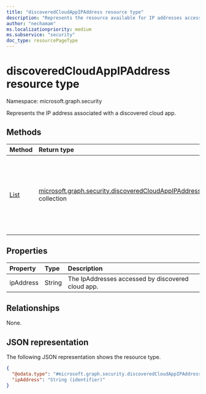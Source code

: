 ```yaml
---
title: "discoveredCloudAppIPAddress resource type"
description: "Represents the resource available for IP addresses accessing a discovered cloud app."
author: "nechamam"
ms.localizationpriority: medium
ms.subservice: "security"
doc_type: resourcePageType
---
```


# discoveredCloudAppIPAddress resource type

Namespace: microsoft.graph.security

Represents the IP address associated with a discovered cloud app.

## Methods
|Method|Return type|Description|
|:---|:---|:---|
|[List](../api/security-discoveredcloudappdetail-list-ipaddresses.md)|[microsoft.graph.security.discoveredCloudAppIPAddress](../resources/security-discoveredcloudappipaddress.md) collection|Get a list of the discovered apps and the IP addresses that are accessing the cloud app.|

## Properties
|Property|Type|Description|
|:---|:---|:---|
|ipAddress|String|The IpAddresses accessed by discovered cloud app.|

## Relationships
None.

## JSON representation
The following JSON representation shows the resource type.
<!-- {
  "blockType": "resource",
  "keyProperty": "ipAddress",
  "@odata.type": "microsoft.graph.security.discoveredCloudAppIPAddress",
  "openType": false
}
-->
``` json
{
  "@odata.type": "#microsoft.graph.security.discoveredCloudAppIPAddress",
  "ipAddress": "String (identifier)"
}
```

